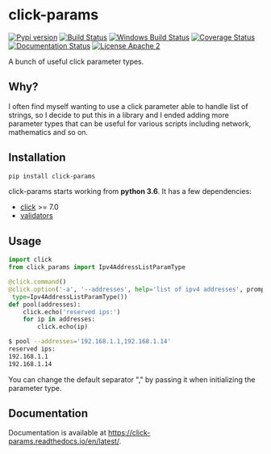 # click-params

[![Pypi version](https://img.shields.io/pypi/v/click-params.svg)](https://pypi.org/project/click-params/)
[![Build Status](https://travis-ci.com/lewoudar/click_params.svg?branch=master)](https://travis-ci.com/lewoudar/click_params)
[![Windows Build Status](https://img.shields.io/appveyor/ci/lewoudar/click-params/master.svg?label=Windows)](https://ci.appveyor.com/project/lewoudar/click-params)
[![Coverage Status](https://codecov.io/gh/lewoudar/click_params/branch/master/graphs/badge.svg?branch=master)](https://codecov.io/gh/lewoudar/click_params)
[![Documentation Status](https://readthedocs.org/projects/click_params/badge/?version=latest)](https://click-params.readthedocs.io/en/latest/?badge=latest)
[![License Apache 2](https://img.shields.io/hexpm/l/plug.svg)](http://www.apache.org/licenses/LICENSE-2.0)

A bunch of useful click parameter types.

## Why?

I often find myself wanting to use a click parameter able to handle list of strings, so I decide to put this in a library
and I ended adding more parameter types that can be useful for various scripts including network, mathematics and so on.


## Installation

```bash
pip install click-params
```

click-params starts working from **python 3.6**. It has a few dependencies:
- [click](https://click.palletsprojects.com/en/7.x/) >= 7.0
- [validators](https://validators.readthedocs.io/en/latest/)

## Usage

```python
import click
from click_params import Ipv4AddressListParamType

@click.command()
@click.option('-a', '--addresses', help='list of ipv4 addresses', prompt='list of ipv4 addresses to reserve',
 type=Ipv4AddressListParamType())
def pool(addresses):
    click.echo('reserved ips:')
    for ip in addresses:
        click.echo(ip)
```

```bash
$ pool --addresses='192.168.1.1,192.168.1.14'
reserved ips:
192.168.1.1
192.168.1.14
```

You can change the default separator "," by passing it when initializing the parameter type.

## Documentation

Documentation is available at https://click-params.readthedocs.io/en/latest/.

